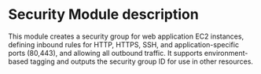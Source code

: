 # Security Module description

This module creates a security group for web application EC2 instances, defining inbound rules for HTTP, HTTPS, SSH, and application-specific ports (80,443), and allowing all outbound traffic. It supports environment-based tagging and outputs the security group ID for use in other resources.